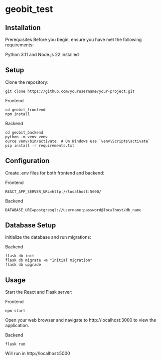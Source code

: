 # geobit_test

## Installation
Prerequisites
Before you begin, ensure you have met the following requirements:

Python 3.11 and Node.js 22 installed

## Setup
Clone the repository:

```
git clone https://github.com/yourusername/your-project.git
```

Frontend
```
cd geobit_frontend
npm install
```

Backend
```
cd geobit_backend
python -m venv venv
ource venv/bin/activate  # On Windows use `venv\Scripts\activate`
pip install -r requirements.txt
```

## Configuration
Create .env files for both frontend and backend:

Frontend
```
REACT_APP_SERVER_URL=http://localhost:5000/
```

Backend
```
DATABASE_URI=postgresql://username:password@localhost/db_name
```

## Database Setup
Initialize the database and run migrations:

Backend
```
flask db init
flask db migrate -m "Initial migration"
flask db upgrade
```
## Usage

Start the React and Flask server:

Frontend
```
npm start
```
Open your web browser and navigate to http://localhost:3000 to view the application.

Backend
```
flask run
```
Will run in http://localhost:5000
